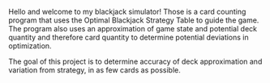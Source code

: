 Hello and welcome to my blackjack simulator! Those is a card counting program that uses the 
Optimal Blackjack Strategy Table to guide the game. The program also uses an approximation of game state
and potential deck quantity and therefore card quantity to determine potential deviations in optimization.

The goal of this project is to determine accuracy of deck approximation and variation from strategy, in as few cards as possible.
